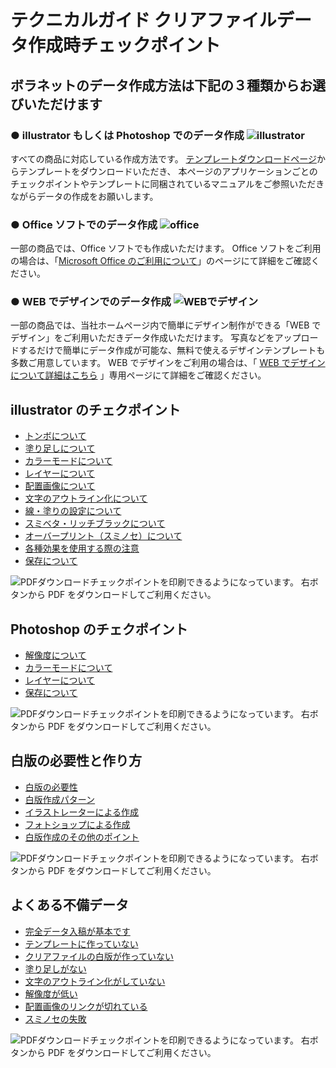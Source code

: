 # テクニカルガイド クリアファイルデータ作成時チェックポイント

## ボラネットのデータ作成方法は下記の３種類からお選びいただけます

### ● illustrator もしくは Photoshop でのデータ作成 ![illustrator](/guide/img/adobe_logo.png)

すべての商品に対応している作成方法です。
[テンプレートダウンロードページ](https://www.bora-net.com/beginner/list.html)からテンプレートをダウンロードいただき、
本ページのアプリケーションごとのチェックポイントやテンプレートに同梱されているマニュアルをご参照いただきながらデータの作成をお願いします。

### ● Office ソフトでのデータ作成 ![office](/guide/img/office_logo.png)

一部の商品では、Office ソフトでも作成いただけます。
Office ソフトをご利用の場合は、「[Microsoft Office のご利用について](/office/index.html)」のページにて詳細をご確認ください。

### ● WEB でデザインでのデータ作成 ![WEBでデザイン](/guide/img/web_deza_logo.png)

一部の商品では、当社ホームページ内で簡単にデザイン制作ができる「WEB でデザイン」をご利用いただきデータ作成いただけます。
写真などをアップロードするだけで簡単にデータ作成が可能な、無料で使えるデザインテンプレートも多数ご用意しています。
WEB でデザインをご利用の場合は、「
[WEB でデザインについて詳細はこちら](/index_w2p.html)
」専用ページにて詳細をご確認ください。

## illustrator のチェクポイント

- [トンボについて](illustrator/tonbo.html)
- [塗り足しについて](illustrator/nuri.html)
- [カラーモードについて](illustrator/colormode.html)
- [レイヤーについて](illustrator/layer.html)
- [配置画像について](illustrator/picture.html)
- [文字のアウトライン化について](illustrator/font.html)
- [線・塗りの設定について](illustrator/line.html)
- [スミベタ・リッチブラックについて](illustrator/sumibeta.html)
- [オーバープリント（スミノセ）について](illustrator/print.html)
- [各種効果を使用する際の注意](illustrator/kouka.html)
- [保存について](illustrator/save.html)

![PDFダウンロード](../image/guide/btn_pdf.gif)チェックポイントを印刷できるようになっています。
右ボタンから PDF をダウンロードしてご利用ください。

## Photoshop のチェクポイント

- [解像度について](photoshop/picture.html)
- [カラーモードについて](photoshop/colormode.html)
- [レイヤーについて](photoshop/layer.html)
- [保存について](photoshop/save.html)

![PDFダウンロード](../image/guide/btn_pdf.gif)チェックポイントを印刷できるようになっています。
右ボタンから PDF をダウンロードしてご利用ください。

## 白版の必要性と作り方

- [白版の必要性](white/need.html)
- [白版作成パターン](white/pattern.html)
- [イラストレーターによる作成](white/use_illustrator.html)
- [フォトショップによる作成](white/use_photoshop.html)
- [白版作成のその他のポイント](white/point.html)

![PDFダウンロード](../image/guide/btn_pdf.gif)チェックポイントを印刷できるようになっています。
右ボタンから PDF をダウンロードしてご利用ください。

## よくある不備データ

- [完全データ入稿が基本です](date/comp.html)
- [テンプレートに作っていない](date/template.html)
- [クリアファイルの白版が作っていない](date/clearfile.html)
- [塗り足しがない](date/nuri.html)
- [文字のアウトライン化がしていない](date/outline.html)
- [解像度が低い](date/granularity.html)
- [配置画像のリンクが切れている](date/link.html)
- [スミノセの失敗](date/suminose.html)

![PDFダウンロード](../image/guide/btn_pdf.gif)チェックポイントを印刷できるようになっています。
右ボタンから PDF をダウンロードしてご利用ください。
